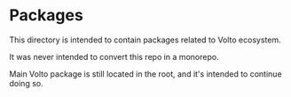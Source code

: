 # Packages

This directory is intended to contain packages related to Volto ecosystem.

It was never intended to convert this repo in a monorepo.

Main Volto package is still located in the root, and it's intended to continue doing so.
